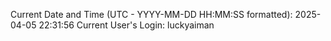 Current Date and Time (UTC - YYYY-MM-DD HH:MM:SS formatted): 2025-04-05 22:31:56
Current User's Login: luckyaiman
